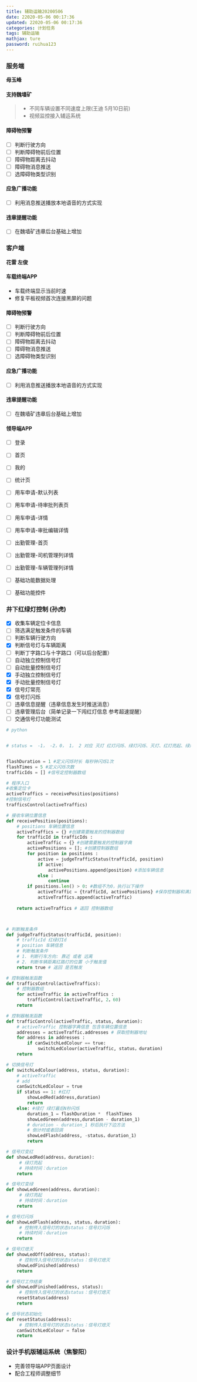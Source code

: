 ```yaml
---
title: 辅助运输20200506
date: 22020-05-06 00:17:36
updated: 22020-05-06 00:17:36
categories: 计划任务
tags: 辅助运输
mathjax: ture
password: ruihua123
---
```


### 服务端
**母玉峰**

#### 支持魏墙矿

> * 不同车辆设置不同速度上限(王迪 5月10日前)
> * 视频监控接入辅运系统

#### 障碍物预警
* [ ] 判断行驶方向
* [ ] 判断障碍物前后位置
* [ ] 障碍物距离去抖动
* [ ] 障碍物消息推送
* [ ] 选障碍物类型识别

#### 应急广播功能
* [ ] 利用消息推送播放本地语音的方式实现
#### 违章提醒功能
* [ ] 在魏墙矿违章后台基础上增加

### 客户端
**花雷 左俊**

#### 车载终端APP

* 车载终端显示当前时速
* 修复平板视频首次连接黑屏的问题

#### 障碍物预警
* [ ] 判断行驶方向
* [ ] 判断障碍物前后位置
* [ ] 障碍物距离去抖动
* [ ] 障碍物消息推送
* [ ] 选障碍物类型识别

#### 应急广播功能
* [ ] 利用消息推送播放本地语音的方式实现
#### 违章提醒功能
* [ ] 在魏墙矿违章后台基础上增加

#### 领导端APP
* [ ] 登录
* [ ] 首页
* [ ] 我的
* [ ] 统计页
* [ ] 用车申请-默认列表
* [ ] 用车申请-待审批列表页
* [ ] 用车申请-详情
* [ ] 用车申请-审批编辑详情
* [ ] 出勤管理-首页
* [ ] 出勤管理-司机管理列详情
* [ ] 出勤管理-车辆管理列详情
* [ ] 基础功能数据处理
* [ ] 基础功能控件



### 井下红绿灯控制  (孙虎)
* [x] 收集车辆定位卡信息
* [ ] 筛选满足触发条件的车辆
* [ ] 判断车辆行驶方向
* [x] 判断信号灯与车辆距离
* [ ] 判断丁字路口与十字路口（可以后台配置）
* [ ] 自动独立控制信号灯
* [ ] 自动批量控制信号灯
* [x] 手动独立控制信号灯
* [x] 手动批量控制信号灯
* [x] 信号灯常亮
* [x] 信号灯闪烁
* [ ] 违章信息提醒（违章信息发生时推送消息）
* [ ] 违章管理后台（简单记录一下闯红灯信息 参考超速提醒）
* [ ] 交通信号灯功能测试

```python
# python


# status =  -1， -2，0， 1， 2 对应 灭灯 红灯闪烁、绿灯闪烁、灭灯、红灯亮起、绿灯亮起


flashDuration = 1 #定义闪烁时长 每秒钟闪烁1次
flashTimes = 5 #定义闪烁次数
trafficIds = [] #信号定控制器数组

# 程序入口
#收集定位卡
activeTraffics = receivePositios(positions) 
#控制信号灯
trafficsControl(activeTraffics)

# 接收车辆位置信息
def receivePositios(positions):
	# positions 车辆位置信息
	activeTraffics = {} #创建需要触发的控制器数组
	for trafficId in trafficIds :
		activeTraffic = {} #创建需要触发的控制器字典
		activePositions = []; #创建控制器数组
		for position in positions :			
			active = judgeTrafficStatus(trafficId, position)
			if active:
				activePositions.append(position) #添加车辆信息
			else :
				continue
		if positions.len() > 0: #数组不为0，执行以下操作
			activeTraffic = {trafficId, activePositions} #保存控制器和满足触发条件车辆信息
			activeTraffics.append(activeTraffic)
	
	return activeTraffics # 返回 控制器数组



# 判断触发条件
def judgeTrafficStatus(trafficId, position):
	# trafficId 红绿灯Id
	# position 车辆信息
	# 判断触发条件
	# 1. 判断行车方向: 靠近 或者 远离
	# 2. 判断车辆距离红路灯的位置 小于触发值
    return true # 返回 是否触发

# 控制器触发函数
def trafficsControl(activeTraffics):
	# 控制器数组
	for activeTraffic in activeTraffics :
		trafficControl(activeTraffic, 2，60)
    return

# 控制器触发函数
def trafficControl(activeTraffic, status, duration):
	# activeTraffic 控制器字典信息 包含车辆位置信息
	addresses = activeTraffic.addresses # 获取控制器地址
	for address in addresses :
		if canSwitchLedColour == true: 
			switchLedColour(activeTraffic, status，duration)
    return	

# 切换信号灯
def switchLedColour(address, status, duration):
	# activeTraffic 
	# add
	canSwitchLedColour = true
	if status == 1: #红灯
		showLedRed(address,duration)
	    return
	else: #绿灯 绿灯最后N秒闪烁
		duration_1 = flashDuration *  flashTimes
		showLedGreen(address,duration - duration_1)
		# duration - duration_1 秒后执行下边方法
		# 倒计时或者回调
		showLedFlash(address, -status，duration_1)
	    return

# 信号灯变红
def showLedRed(address，duration):
	 # 绿灯亮起
	 # 持续时间：duration
	return

# 信号灯变绿
def showLedGreen(address，duration):
	 # 绿灯亮起
	 # 持续时间：duration
	return

# 信号灯闪烁
def showLedFlash(address, status，duration):
	 # 控制传入信号灯的状态status：信号灯闪烁
	 # 持续时间：duration
	return

# 信号灯熄灭
def showLedOff(address, status):
	 # 控制传入信号灯的状态status：信号灯熄灭
	showLedFinished(address)
	return

# 信号灯工作结束
def showLedFinished(address, status):
	 # 控制传入信号灯的状态status：信号灯熄灭
	resetStatus(address)
	return

# 信号状态初始化
def resetStatus(address):
	 # 控制传入信号灯的状态status：信号灯熄灭
	canSwitchLedColour = false
	return
```

### 设计手机版辅运系统（焦黎阳）

* 完善领导端APP页面设计
* 配合工程师调整细节
